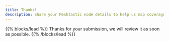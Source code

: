 ```yaml
---
title: Thanks!
description: Share your Meshtastic node details to help us map coverage.
---
```


{{% blocks/lead %}}
Thanks for your submission, we will review it as soon as possible.
{{% /blocks/lead %}}
